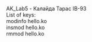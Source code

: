 AK_Lab5 - Калайда Тарас ІВ-93  
List of keys:  
modinfo hello.ko  
insmod hello.ko  
rmmod hello.ko  
